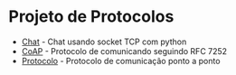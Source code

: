 # Projeto de Protocolos

+ [Chat](Chat) - Chat usando socket TCP com python
+ [CoAP](CoaP) - Protocolo de comunicando seguindo RFC 7252
+ [Protocolo](Protocolo) - Protocolo de comunicação ponto a ponto


